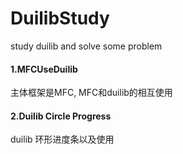 # DuilibStudy
study duilib and solve some problem
#### 1.MFCUseDuilib  
主体框架是MFC, MFC和duilib的相互使用
#### 2.Duilib Circle Progress
duilib 环形进度条以及使用